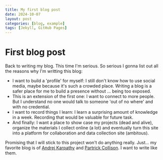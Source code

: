 ```yaml
---
title: My first blog post
date: 2024-10-07
layout: post
categories: [blog, example]
tags: [Jekyll, GitHub Pages]
---
```


# First blog post

Back to writing my blog. This time I'm serious. So serious I gonna list out all the reasons why I'm writting this blog:
- I want to build a 'profile' for myself: I still don't know how to use social media, maybe because it's such a crowded place. Writing a blog is a safer place for me to build a presence without ... being too exposed.
- This is an extension of the first one: I want to connect to more people. But I understand no one would talk to someone 'out of no where' and with no credential.
- I want to record things I learn: I learn a surprising amount of knowledge in a week. Recording that would be valuable for future task.
- And finally: I want a place to show case my projects (dead and alive), organize the materials I collect online (a lot) and eventually turn this site into a platform for collaboration and data collection site (ambitous).

Promising that I will stick to this project won't do anything really. Just... my favorite blog is of [Andrej Karpathy](https://karpathy.github.io/) and [Partrick Collison](https://patrickcollison.com/). I want to write like them.
